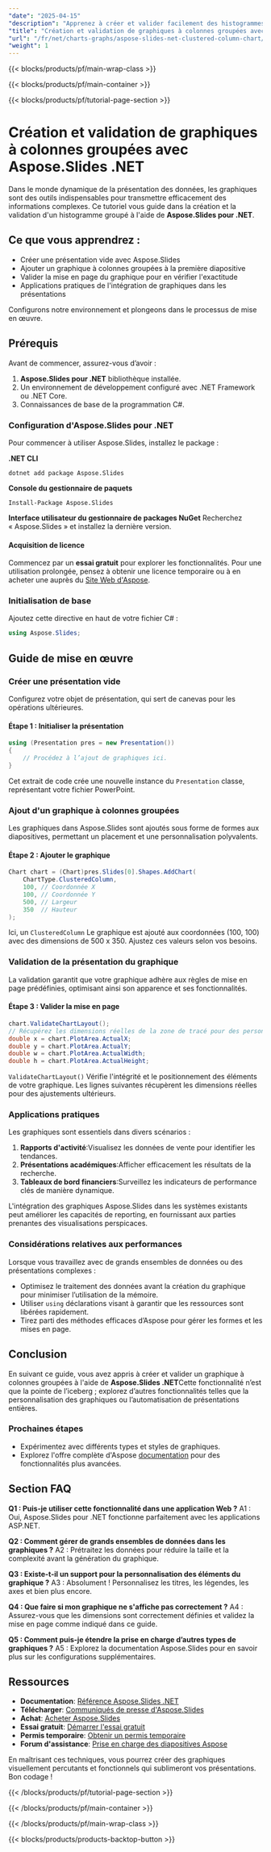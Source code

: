 ```yaml
---
"date": "2025-04-15"
"description": "Apprenez à créer et valider facilement des histogrammes groupés dans vos présentations avec Aspose.Slides .NET. Idéal pour les rapports d'entreprise, les présentations académiques et bien plus encore."
"title": "Création et validation de graphiques à colonnes groupées avec Aspose.Slides .NET pour une présentation améliorée des données"
"url": "/fr/net/charts-graphs/aspose-slides-net-clustered-column-chart/"
"weight": 1
---
```


{{< blocks/products/pf/main-wrap-class >}}

{{< blocks/products/pf/main-container >}}

{{< blocks/products/pf/tutorial-page-section >}}
# Création et validation de graphiques à colonnes groupées avec Aspose.Slides .NET

Dans le monde dynamique de la présentation des données, les graphiques sont des outils indispensables pour transmettre efficacement des informations complexes. Ce tutoriel vous guide dans la création et la validation d'un histogramme groupé à l'aide de **Aspose.Slides pour .NET**.

## Ce que vous apprendrez :
- Créer une présentation vide avec Aspose.Slides
- Ajouter un graphique à colonnes groupées à la première diapositive
- Valider la mise en page du graphique pour en vérifier l'exactitude
- Applications pratiques de l'intégration de graphiques dans les présentations

Configurons notre environnement et plongeons dans le processus de mise en œuvre.

## Prérequis
Avant de commencer, assurez-vous d’avoir :
1. **Aspose.Slides pour .NET** bibliothèque installée.
2. Un environnement de développement configuré avec .NET Framework ou .NET Core.
3. Connaissances de base de la programmation C#.

### Configuration d'Aspose.Slides pour .NET
Pour commencer à utiliser Aspose.Slides, installez le package :

**.NET CLI**
```shell
dotnet add package Aspose.Slides
```

**Console du gestionnaire de paquets**
```shell
Install-Package Aspose.Slides
```

**Interface utilisateur du gestionnaire de packages NuGet**
Recherchez « Aspose.Slides » et installez la dernière version.

#### Acquisition de licence
Commencez par un **essai gratuit** pour explorer les fonctionnalités. Pour une utilisation prolongée, pensez à obtenir une licence temporaire ou à en acheter une auprès du [Site Web d'Aspose](https://purchase.aspose.com/buy).

### Initialisation de base
Ajoutez cette directive en haut de votre fichier C# :
```csharp
using Aspose.Slides;
```

## Guide de mise en œuvre

### Créer une présentation vide
Configurez votre objet de présentation, qui sert de canevas pour les opérations ultérieures.

#### Étape 1 : Initialiser la présentation
```csharp
using (Presentation pres = new Presentation())
{
    // Procédez à l’ajout de graphiques ici.
}
```
Cet extrait de code crée une nouvelle instance du `Presentation` classe, représentant votre fichier PowerPoint.

### Ajout d'un graphique à colonnes groupées
Les graphiques dans Aspose.Slides sont ajoutés sous forme de formes aux diapositives, permettant un placement et une personnalisation polyvalents.

#### Étape 2 : Ajouter le graphique
```csharp
Chart chart = (Chart)pres.Slides[0].Shapes.AddChart(
    ChartType.ClusteredColumn,
    100, // Coordonnée X
    100, // Coordonnée Y
    500, // Largeur
    350  // Hauteur
);
```
Ici, un `ClusteredColumn` Le graphique est ajouté aux coordonnées (100, 100) avec des dimensions de 500 x 350. Ajustez ces valeurs selon vos besoins.

### Validation de la présentation du graphique
La validation garantit que votre graphique adhère aux règles de mise en page prédéfinies, optimisant ainsi son apparence et ses fonctionnalités.

#### Étape 3 : Valider la mise en page
```csharp
chart.ValidateChartLayout();
// Récupérez les dimensions réelles de la zone de tracé pour des personnalisations supplémentaires si nécessaire.
double x = chart.PlotArea.ActualX;
double y = chart.PlotArea.ActualY;
double w = chart.PlotArea.ActualWidth;
double h = chart.PlotArea.ActualHeight;
```
`ValidateChartLayout()` Vérifie l'intégrité et le positionnement des éléments de votre graphique. Les lignes suivantes récupèrent les dimensions réelles pour des ajustements ultérieurs.

### Applications pratiques
Les graphiques sont essentiels dans divers scénarios :
1. **Rapports d'activité**:Visualisez les données de vente pour identifier les tendances.
2. **Présentations académiques**:Afficher efficacement les résultats de la recherche.
3. **Tableaux de bord financiers**:Surveillez les indicateurs de performance clés de manière dynamique.

L'intégration des graphiques Aspose.Slides dans les systèmes existants peut améliorer les capacités de reporting, en fournissant aux parties prenantes des visualisations perspicaces.

### Considérations relatives aux performances
Lorsque vous travaillez avec de grands ensembles de données ou des présentations complexes :
- Optimisez le traitement des données avant la création du graphique pour minimiser l’utilisation de la mémoire.
- Utiliser `using` déclarations visant à garantir que les ressources sont libérées rapidement.
- Tirez parti des méthodes efficaces d’Aspose pour gérer les formes et les mises en page.

## Conclusion
En suivant ce guide, vous avez appris à créer et valider un graphique à colonnes groupées à l'aide de **Aspose.Slides .NET**Cette fonctionnalité n’est que la pointe de l’iceberg ; explorez d’autres fonctionnalités telles que la personnalisation des graphiques ou l’automatisation de présentations entières.

### Prochaines étapes
- Expérimentez avec différents types et styles de graphiques.
- Explorez l'offre complète d'Aspose [documentation](https://reference.aspose.com/slides/net/) pour des fonctionnalités plus avancées.

## Section FAQ
**Q1 : Puis-je utiliser cette fonctionnalité dans une application Web ?**
A1 : Oui, Aspose.Slides pour .NET fonctionne parfaitement avec les applications ASP.NET.

**Q2 : Comment gérer de grands ensembles de données dans les graphiques ?**
A2 : Prétraitez les données pour réduire la taille et la complexité avant la génération du graphique.

**Q3 : Existe-t-il un support pour la personnalisation des éléments du graphique ?**
A3 : Absolument ! Personnalisez les titres, les légendes, les axes et bien plus encore.

**Q4 : Que faire si mon graphique ne s'affiche pas correctement ?**
A4 : Assurez-vous que les dimensions sont correctement définies et validez la mise en page comme indiqué dans ce guide.

**Q5 : Comment puis-je étendre la prise en charge d’autres types de graphiques ?**
A5 : Explorez la documentation Aspose.Slides pour en savoir plus sur les configurations supplémentaires.

## Ressources
- **Documentation**: [Référence Aspose.Slides .NET](https://reference.aspose.com/slides/net/)
- **Télécharger**: [Communiqués de presse d'Aspose.Slides](https://releases.aspose.com/slides/net/)
- **Achat**: [Acheter Aspose.Slides](https://purchase.aspose.com/buy)
- **Essai gratuit**: [Démarrer l'essai gratuit](https://releases.aspose.com/slides/net/)
- **Permis temporaire**: [Obtenir un permis temporaire](https://purchase.aspose.com/temporary-license/)
- **Forum d'assistance**: [Prise en charge des diapositives Aspose](https://forum.aspose.com/c/slides/11)

En maîtrisant ces techniques, vous pourrez créer des graphiques visuellement percutants et fonctionnels qui sublimeront vos présentations. Bon codage !

{{< /blocks/products/pf/tutorial-page-section >}}

{{< /blocks/products/pf/main-container >}}

{{< /blocks/products/pf/main-wrap-class >}}

{{< blocks/products/products-backtop-button >}}